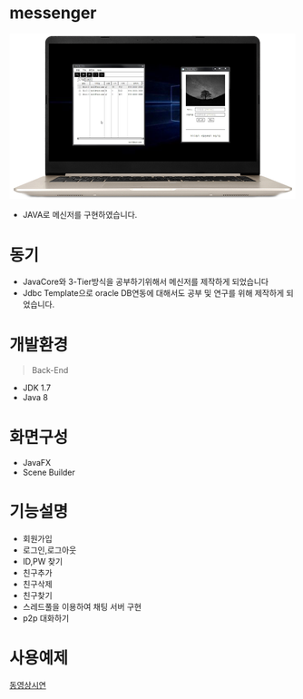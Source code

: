 # messenger
![Alt text](/img/messenger.png)
- JAVA로 메신저를 구현하였습니다. 

# 동기
- JavaCore와 3-Tier방식을 공부하기위해서 메신저를 제작하게 되었습니다<br>
- Jdbc Template으로 oracle DB연동에 대해서도 공부 및 연구를 위해 제작하게 되었습니다. <br> 

# 개발환경
> Back-End
- JDK 1.7
- Java 8

# 화면구성
- JavaFX
- Scene Builder

# 기능설명
- 회원가입<br>
- 로그인,로그아웃<br>
- ID,PW 찾기<br>
- 친구추가<br>
- 친구삭제<br>
- 친구찾기<br>
- 스레드풀을 이용하여 채팅 서버 구현 <br>
- p2p 대화하기<br> 

# 사용예제
[동영상시연](https://youtu.be/naazH8G1wG0)
